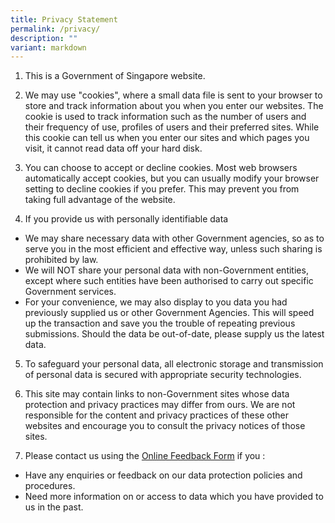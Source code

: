 ```yaml
---
title: Privacy Statement
permalink: /privacy/
description: ""
variant: markdown
---
```

1.  This is a Government of Singapore website.


2.  We may use "cookies", where a small data file is sent to your browser to store and track information about you when you enter our websites. The cookie is used to track information such as the number of users and their frequency of use, profiles of users and their preferred sites. While this cookie can tell us when you enter our sites and which pages you visit, it cannot read data off your hard disk.


3.  You can choose to accept or decline cookies. Most web browsers automatically accept cookies, but you can usually modify your browser setting to decline cookies if you prefer. This may prevent you from taking full advantage of the website.


4.  If you provide us with personally identifiable data
* We may share necessary data with other Government agencies, so as to serve you in the most efficient and effective way, unless such sharing is prohibited by law.
* We will NOT share your personal data with non-Government entities, except where such entities have been authorised to carry out specific Government services.
* For your convenience, we may also display to you data you had previously supplied us or other Government Agencies. This will speed up the transaction and save you the trouble of repeating previous submissions. Should the data be out-of-date, please supply us the latest data.
	

5.  To safeguard your personal data, all electronic storage and transmission of personal data is secured with appropriate security technologies.


6.  This site may contain links to non-Government sites whose data protection and privacy practices may differ from ours. We are not responsible for the content and privacy practices of these other websites and encourage you to consult the privacy notices of those sites.


7.  Please contact us using the [Online Feedback Form](https://go.gov.sg/ebscselfhelpportal) if you :
* Have any enquiries or feedback on our data protection policies and procedures.
* Need more information on or access to data which you have provided to us in the past.